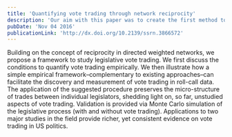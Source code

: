 ```yaml
---
title: 'Quantifying vote trading through network reciprocity'
description: 'Our aim with this paper was to create the first method to estimate vote trading in congresses using roll call data. We develop a network approach and succeed at providing the first large-scale estimates of vote trading and validating our results with previous micro-level studies.'
pubDate: 'Nov 04 2016'
publicationLink: 'http://dx.doi.org/10.2139/ssrn.3866572'
---
```


Building on the concept of reciprocity in directed weighted networks, we propose a framework to study legislative vote trading. We first discuss the conditions to quantify vote trading empirically. We then illustrate how a simple empirical framework–complementary to existing approaches–can facilitate the discovery and measurement of vote trading in roll-call data. The application of the suggested procedure preserves the micro-structure of trades between individual legislators, shedding light on, so far, unstudied aspects of vote trading. Validation is provided via Monte Carlo simulation of the legislative process (with and without vote trading). Applications to two major studies in the field provide richer, yet consistent evidence on vote trading in US politics. 